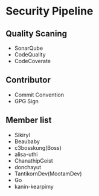 # Security Pipeline

## Quality Scaning

- SonarQube
- CodeQuality
- CodeCoverate

## Contributor

- Commit Convention
- GPG Sign

## Member list

- Sikiryl
- Beaubaby
- c3bosskung(Boss)
- alisa-uthi
- ChanathipGeist
- donchayut
- TantikornDev(MootamDev)
- Go
- kanin-kearpimy
